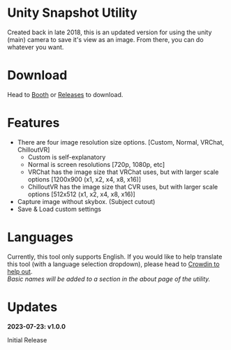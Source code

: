 <h1>Unity Snapshot Utility</h1>
<p>Created back in late 2018, this is an updated version for using the unity (main) camera to save it's view as an image. From there, you can do whatever you want.</p>

<h1>Download</h1>
<p>Head to <a href="https://mintylabs.booth.pm/items/4949097">Booth</a> or <a href="/releases">Releases</a> to download.</p>

# Features
<ul>
  <li>
    There are four image resolution size options. [Custom, Normal, VRChat, ChilloutVR]
    <ul>
      <li>Custom is self-explanatory</li>
      <li>Normal is screen resolutions [720p, 1080p, etc]</li>
      <li>VRChat has the image size that VRChat uses, but with larger scale options [1200x900 (x1, x2, x4, x8, x16)]</li>
      <li>ChilloutVR has the image size that CVR uses, but with larger scale options [512x512 (x1, x2, x4, x8, x16)]</li>
    </ul>
  </li>
  <li>Capture image without skybox. (Subject cutout)</li>
  <li>Save & Load custom settings</li>
</ul>

<h1>Languages</h1>
<p>Currently, this tool only supports English. If you would like to help translate this tool (with a language selection dropdown), please head to <a href="https://crowdin.com/project/unity-snapshot-utility/invite?h=71549c4b8a35fa43f2b93971d2c12dec1778145" target="_blank">Crowdin to help out</a>.<br>
<i>Basic names will be added to a section in the about page of the utility.</i>
</p>

<h1>Updates</h1>
<b>2023-07-23: v1.0.0</b>
<p>Initial Release</p>